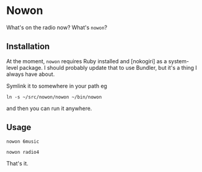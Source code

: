 # Nowon

What's on the radio now? What's `nowon`?

## Installation

At the moment, `nowon` requires Ruby installed and [nokogiri] as a system-level package. I should probably update that to use Bundler, but it's a thing I always have about.

Symlink it to somewhere in your path eg

	ln -s ~/src/nowon/nowon ~/bin/nowon
	
and then you can run it anywhere.

## Usage

`nowon 6music`  

`nowon radio4`

That's it.